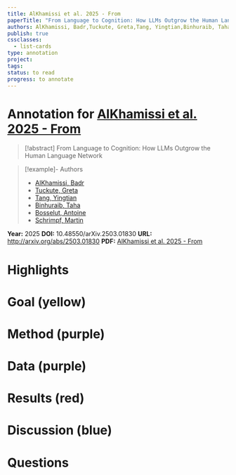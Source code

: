 ```yaml
---
title: AlKhamissi et al. 2025 - From
paperTitle: "From Language to Cognition: How LLMs Outgrow the Human Language Network"
authors: AlKhamissi, Badr,Tuckute, Greta,Tang, Yingtian,Binhuraib, Taha,Bosselut, Antoine,Schrimpf, Martin
publish: true
cssclasses:
  - list-cards
type: annotation
project:
tags:
status: to read
progress: to annotate
---
```

# Annotation for [AlKhamissi et al. 2025 - From](Papers/References/AlKhamissi%20et%20al.%202025%20-%20From)

> [!abstract] From Language to Cognition: How LLMs Outgrow the Human Language Network

> [!example]- Authors
> - [AlKhamissi, Badr](AlKhamissi%2C%20Badr)
> - [Tuckute, Greta](Tuckute%2C%20Greta)
> - [Tang, Yingtian](Tang%2C%20Yingtian)
> - [Binhuraib, Taha](Binhuraib%2C%20Taha)
> - [Bosselut, Antoine](Bosselut%2C%20Antoine)
> - [Schrimpf, Martin](Schrimpf%2C%20Martin)

**Year:** 2025
**DOI:** 10.48550/arXiv.2503.01830
**URL:** http://arxiv.org/abs/2503.01830
**PDF:** [AlKhamissi et al. 2025 - From](Papers/PDFs/AlKhamissi%20et%20al.%202025%20-%20From%20Language%20to%20Cognition%20How%20LLMs%20Outgrow%20the%20Human%20Language%20Network.pdf)

# Highlights


# Goal (yellow)


# Method (purple)


# Data (purple)


# Results (red)


# Discussion (blue)


# Questions


